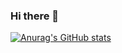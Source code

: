 ### Hi there 👋

[![Anurag's GitHub stats](https://github-readme-stats.vercel.app/api?username=nigthdreamer)](https://github.com/nigthdreamer/github-readme-stats)
